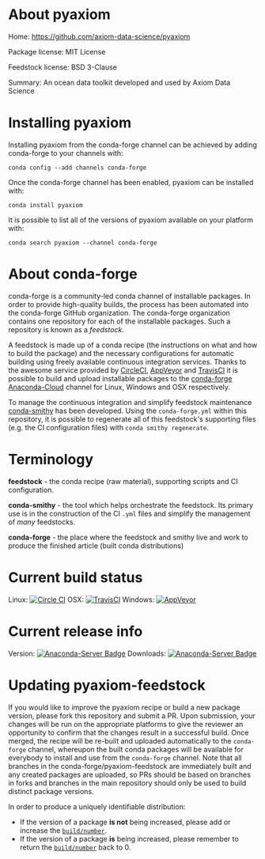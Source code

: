 About pyaxiom
=============

Home: https://github.com/axiom-data-science/pyaxiom

Package license: MIT License

Feedstock license: BSD 3-Clause

Summary: An ocean data toolkit developed and used by Axiom Data Science



Installing pyaxiom
==================

Installing pyaxiom from the conda-forge channel can be achieved by adding conda-forge to your channels with:

```
conda config --add channels conda-forge
```

Once the conda-forge channel has been enabled, pyaxiom can be installed with:

```
conda install pyaxiom
```

It is possible to list all of the versions of pyaxiom available on your platform with:

```
conda search pyaxiom --channel conda-forge
```


About conda-forge
=================

conda-forge is a community-led conda channel of installable packages.
In order to provide high-quality builds, the process has been automated into the
conda-forge GitHub organization. The conda-forge organization contains one repository
for each of the installable packages. Such a repository is known as a *feedstock*.

A feedstock is made up of a conda recipe (the instructions on what and how to build
the package) and the necessary configurations for automatic building using freely
available continuous integration services. Thanks to the awesome service provided by
[CircleCI](https://circleci.com/), [AppVeyor](http://www.appveyor.com/)
and [TravisCI](https://travis-ci.org/) it is possible to build and upload installable
packages to the [conda-forge](https://anaconda.org/conda-forge)
[Anaconda-Cloud](http://docs.anaconda.org/) channel for Linux, Windows and OSX respectively.

To manage the continuous integration and simplify feedstock maintenance
[conda-smithy](http://github.com/conda-forge/conda-smithy) has been developed.
Using the ``conda-forge.yml`` within this repository, it is possible to regenerate all of
this feedstock's supporting files (e.g. the CI configuration files) with ``conda smithy regenerate``.


Terminology
===========

**feedstock** - the conda recipe (raw material), supporting scripts and CI configuration.

**conda-smithy** - the tool which helps orchestrate the feedstock.
                   Its primary use is in the construction of the CI ``.yml`` files
                   and simplify the management of *many* feedstocks.

**conda-forge** - the place where the feedstock and smithy live and work to
                  produce the finished article (built conda distributions)

Current build status
====================

Linux: [![Circle CI](https://circleci.com/gh/conda-forge/pyaxiom-feedstock.svg?style=shield)](https://circleci.com/gh/conda-forge/pyaxiom-feedstock)
OSX: [![TravisCI](https://travis-ci.org/conda-forge/pyaxiom-feedstock.svg?branch=master)](https://travis-ci.org/conda-forge/pyaxiom-feedstock)
Windows: [![AppVeyor](https://ci.appveyor.com/api/projects/status/github/conda-forge/pyaxiom-feedstock?svg=True)](https://ci.appveyor.com/project/conda-forge/pyaxiom-feedstock/branch/master)

Current release info
====================
Version: [![Anaconda-Server Badge](https://anaconda.org/conda-forge/pyaxiom/badges/version.svg)](https://anaconda.org/conda-forge/pyaxiom)
Downloads: [![Anaconda-Server Badge](https://anaconda.org/conda-forge/pyaxiom/badges/downloads.svg)](https://anaconda.org/conda-forge/pyaxiom)


Updating pyaxiom-feedstock
==========================

If you would like to improve the pyaxiom recipe or build a new
package version, please fork this repository and submit a PR. Upon submission,
your changes will be run on the appropriate platforms to give the reviewer an
opportunity to confirm that the changes result in a successful build. Once
merged, the recipe will be re-built and uploaded automatically to the
`conda-forge` channel, whereupon the built conda packages will be available for
everybody to install and use from the `conda-forge` channel.
Note that all branches in the conda-forge/pyaxiom-feedstock are
immediately built and any created packages are uploaded, so PRs should be based
on branches in forks and branches in the main repository should only be used to
build distinct package versions.

In order to produce a uniquely identifiable distribution:
 * If the version of a package **is not** being increased, please add or increase
   the [``build/number``](http://conda.pydata.org/docs/building/meta-yaml.html#build-number-and-string).
 * If the version of a package **is** being increased, please remember to return
   the [``build/number``](http://conda.pydata.org/docs/building/meta-yaml.html#build-number-and-string)
   back to 0.
